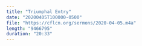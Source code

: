 ```yaml
---
title: "Triumphal Entry"
date: "20200405T100000-0500"
file: "https://cflcn.org/sermons/2020-04-05.m4a"
length: "9466795"
duration: "20:33"
---
```

